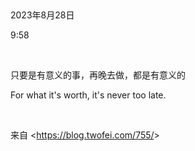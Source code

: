  

2023年8月28日

9:58

 

只要是有意义的事，再晚去做，都是有意义的

For what it\'s worth, it\'s never too late.

 

来自 \<<https://blog.twofei.com/755/>\>

 
